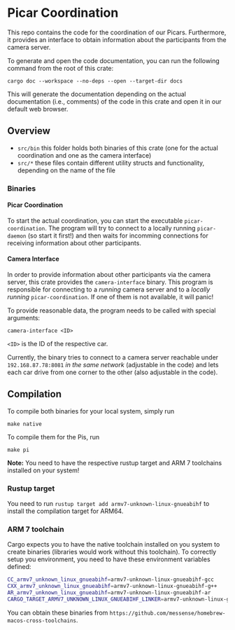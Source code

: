 # Picar Coordination

This repo contains the code for the coordination of our Picars. Furthermore, it provides an interface to obtain information about the participants from the camera server.  

To generate and open the code documentation, you can run the following command from the root of this crate: 

```shell
cargo doc --workspace --no-deps --open --target-dir docs
```

This will generate the documentation depending on the actual documentation (i.e., comments) of the code in this crate and open it in our default web browser.

## Overview 

- `src/bin` this folder holds both binaries of this crate (one for the actual coordination and one as the camera interface)
- `src/*` these files contain different utility structs and functionality, depending on the name of the file 

### Binaries

#### Picar Coordination

To start the actual coordination, you can start the executable `picar-coordination`. The program will try to connect to a locally running `picar-daemon` (so start it first!) and then waits for incomming connections for receiving information about other participants.

#### Camera Interface 

In order to provide information about other participants via the camera server, this crate provides the `camera-interface` binary. This program is responsible for connecting to a *running* camera server and to a *locally running* `picar-coordination`. If one of them is not available, it will panic! 

To provide reasonable data, the program needs to be called with special arguments: 

```shell 
camera-interface <ID>
```
`<ID>` is the ID of the respective car.

Currently, the binary tries to connect to a camera server reachable under `192.168.87.78:8081` _in the same network_ (adjustable in the code) and lets each car drive from one corner to the other (also adjustable in the code).  

## Compilation

To compile both binaries for your local system, simply run 

```shell
make native
```

To compile them for the Pis, run 

```shell
make pi
```

**Note:** You need to have the respective rustup target and ARM 7 toolchains installed on your system!

### Rustup target

You need to run `rustup target add armv7-unknown-linux-gnueabihf` to install the compilation target for ARM64.

### ARM 7 toolchain

Cargo expects you to have the native toolchain installed on you system to create binaries (libraries would work without this toolchain). To correctly setup you environment, you need to have these environment variables defined:

```sh
CC_armv7_unknown_linux_gnueabihf=armv7-unknown-linux-gnueabihf-gcc
CXX_armv7_unknown_linux_gnueabihf=armv7-unknown-linux-gnueabihf-g++
AR_armv7_unknown_linux_gnueabihf=armv7-unknown-linux-gnueabihf-ar
CARGO_TARGET_ARMV7_UNKNOWN_LINUX_GNUEABIHF_LINKER=armv7-unknown-linux-gnueabihf-gcc
```

You can obtain these binaries from `https://github.com/messense/homebrew-macos-cross-toolchains`.
